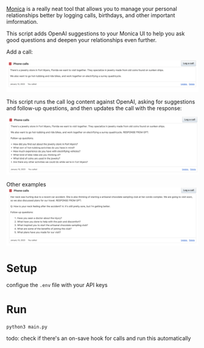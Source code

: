 [Monica](https://github.com/monicahq/monica) is a really neat tool that allows you to manage your personal relationships better by logging calls, birthdays, and other important imformation.

This script adds OpenAI suggestions to your Monica UI to help you ask good questions and deepen your relationships even further.


Add a call:

![jewelry-store](./images/jewelry-store.png)


This script runs the call log content against OpenAI, asking for suggestions and follow-up questions, and then updates the call with the response:

![jewelry-gpt-response](./images/jewelry-gpt-response.png)


Other examples
![gpt-response](./images/gpt-response-mom.png)



Setup
====

configue the `.env` file with your API keys



Run
====

`python3 main.py`

todo: check if there's an on-save hook for calls and run this automatically